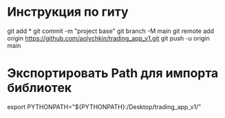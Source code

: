 # Инструкция по гиту
git add *
git commit -m "project base"
git branch -M main
git remote add origin https://github.com/aolychkin/trading_app_v1.git
git push -u origin main

# Экспортировать Path для импорта библиотек
export PYTHONPATH="${PYTHONPATH}:/Desktop/trading_app_v1/"